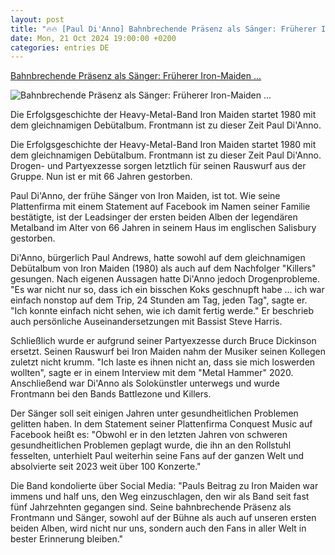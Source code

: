 ```yaml
---
layout: post
title: "🔥🔥 [Paul Di'Anno] Bahnbrechende Präsenz als Sänger: Früherer Iron-Maiden ..."
date: Mon, 21 Oct 2024 19:00:00 +0200
categories: entries DE
---
```

[Bahnbrechende Präsenz als Sänger: Früherer Iron-Maiden ...](https://www.n-tv.de/leute/Frueherer-Iron-Maiden-Frontmann-Paul-Di-Anno-ist-tot-article25305471.html)

![Bahnbrechende Präsenz als Sänger: Früherer Iron-Maiden ...](https://bilder4.n-tv.de/img/incoming/crop25305467/806132524-cImg_16_9-w1200/imago261797645.jpg)

Die Erfolgsgeschichte der Heavy-Metal-Band Iron Maiden startet 1980 mit dem gleichnamigen Debütalbum. Frontmann ist zu dieser Zeit Paul Di'Anno.

Die Erfolgsgeschichte der Heavy-Metal-Band Iron Maiden startet 1980 mit dem gleichnamigen Debütalbum. Frontmann ist zu dieser Zeit Paul Di'Anno. Drogen- und Partyexzesse sorgen letztlich für seinen Rauswurf aus der Gruppe. Nun ist er mit 66 Jahren gestorben.

Paul Di'Anno, der frühe Sänger von Iron Maiden, ist tot. Wie seine Plattenfirma mit einem Statement auf Facebook im Namen seiner Familie bestätigte, ist der Leadsinger der ersten beiden Alben der legendären Metalband im Alter von 66 Jahren in seinem Haus im englischen Salisbury gestorben.

Di'Anno, bürgerlich Paul Andrews, hatte sowohl auf dem gleichnamigen Debütalbum von Iron Maiden (1980) als auch auf dem Nachfolger "Killers" gesungen. Nach eigenen Aussagen hatte Di'Anno jedoch Drogenprobleme. "Es war nicht nur so, dass ich ein bisschen Koks geschnupft habe ... ich war einfach nonstop auf dem Trip, 24 Stunden am Tag, jeden Tag", sagte er. "Ich konnte einfach nicht sehen, wie ich damit fertig werde." Er beschrieb auch persönliche Auseinandersetzungen mit Bassist Steve Harris.

Schließlich wurde er aufgrund seiner Partyexzesse durch Bruce Dickinson ersetzt. Seinen Rauswurf bei Iron Maiden nahm der Musiker seinen Kollegen zuletzt nicht krumm. "Ich laste es ihnen nicht an, dass sie mich loswerden wollten", sagte er in einem Interview mit dem "Metal Hammer" 2020. Anschließend war Di'Anno als Solokünstler unterwegs und wurde Frontmann bei den Bands Battlezone und Killers.

Der Sänger soll seit einigen Jahren unter gesundheitlichen Problemen gelitten haben. In dem Statement seiner Plattenfirma Conquest Music auf Facebook heißt es: "Obwohl er in den letzten Jahren von schweren gesundheitlichen Problemen geplagt wurde, die ihn an den Rollstuhl fesselten, unterhielt Paul weiterhin seine Fans auf der ganzen Welt und absolvierte seit 2023 weit über 100 Konzerte."

Die Band kondolierte über Social Media: "Pauls Beitrag zu Iron Maiden war immens und half uns, den Weg einzuschlagen, den wir als Band seit fast fünf Jahrzehnten gegangen sind. Seine bahnbrechende Präsenz als Frontmann und Sänger, sowohl auf der Bühne als auch auf unseren ersten beiden Alben, wird nicht nur uns, sondern auch den Fans in aller Welt in bester Erinnerung bleiben."

